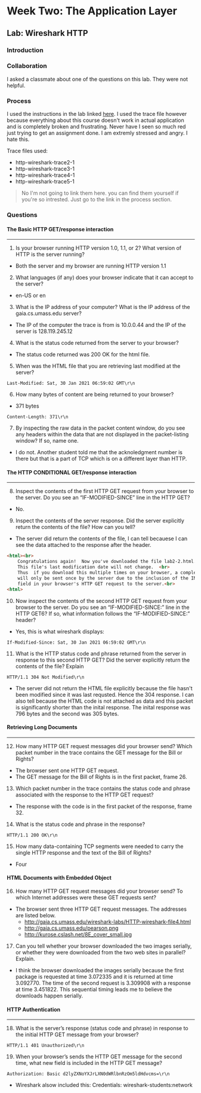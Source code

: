 # Week Two: The Application Layer

## Lab: Wireshark HTTP

### Introduction

### Collaboration
I asked a classmate about one of the questions on this lab. They were not helpful.
### Process
I used the instructions in the lab linked [here](https://gaia.cs.umass.edu/kurose_ross/wireshark.php).
I used the trace file however because everything about this course doesn't work in actual application and is completely broken and frustrating. Never have I seen so much red just trying to get an assignment done. I am extremly stressed and angry. I hate this.

Trace files used:<br>
- http-wireshark-trace2-1
- http-wireshark-trace3-1
- http-wireshark-trace4-1
- http-wireshark-trace5-1

>No I'm not going to link them here. you can find them yourself if you're so intrested. Just go to the link in the process section.
### Questions
#### The Basic HTTP GET/response interaction
***
1. Is your browser running HTTP version 1.0, 1.1, or 2? What version of HTTP is the server running?
- Both the server and my browser are running HTTP version 1.1

2. What languages (if any) does your browser indicate that it can accept to the server?
- en-US or en

3. What is the IP address of your computer? What is the IP address of the gaia.cs.umass.edu server?
- The IP of the computer the trace is from is 10.0.0.44 and the IP of the server is 128.119.245.12

4. What is the status code returned from the server to your browser?
-  The status code returned was 200 OK for the html file.

5. When was the HTML file that you are retrieving last modified at the server?
```
Last-Modified: Sat, 30 Jan 2021 06:59:02 GMT\r\n
```
6. How many bytes of content are being returned to your browser?
- 371 bytes
```
Content-Length: 371\r\n
```

7. By inspecting the raw data in the packet content window, do you see any headers within the data that are not displayed in the packet-listing window? If so, name one.
- I do not. Another student told me that the acknoledgment number is there but that is a part of TCP which is on a different layer than HTTP.

#### The HTTP CONDITIONAL GET/response interaction
***
8. Inspect the contents of the first HTTP GET request from your browser to the server. Do you see an “IF-MODIFIED-SINCE” line in the HTTP GET?
- No.

9. Inspect the contents of the server response. Did the server explicitly return the contents of the file? How can you tell?
- The server did return the contents of the file, I can tell becauese I can see the data attached to the response after the header.
```html
<html><br>
    Congratulations again!  Now you've downloaded the file lab2-2.html. <br>
    This file's last modification date will not change.  <br>
    Thus  if you download this multiple times on your browser, a complete copy <br>
    will only be sent once by the server due to the inclusion of the IN-MODIFIED-SINCE <br>
    field in your browser's HTTP GET request to the server.<br>
<html>

```

10. Now inspect the contents of the second HTTP GET request from your browser to the server. Do you see an “IF-MODIFIED-SINCE:” line in the HTTP GET6? If so, what information follows the “IF-MODIFIED-SINCE:” header?
- Yes, this is what wireshark displays:
```
If-Modified-Since: Sat, 30 Jan 2021 06:59:02 GMT\r\n
```

11. What is the HTTP status code and phrase returned from the server in response to this second HTTP GET? Did the server explicitly return the contents of the file? Explain
```
HTTP/1.1 304 Not Modified\r\n
```
- The server did not return the HTML file explicitly because the file hasn't been modified since it was last requsted. Hence the 304 response. I can also tell because the HTML code is not attached as data and this packet is significantly shorter than the inital response. The inital response was 796 bytes and the second was 305 bytes. 

#### Retrieving Long Documents
***
12. How many HTTP GET request messages did your browser send? Which packet number in the trace contains the GET message for the Bill or Rights?
- The browser sent one HTTP GET request.
- The GET message for the Bill of Rights is in the first packet, frame 26.

13. Which packet number in the trace contains the status code and phrase associated with the response to the HTTP GET request?
- The response with the code is in the first packet of the response, frame 32. 

14. What is the status code and phrase in the response?
```
HTTP/1.1 200 OK\r\n
```

15. How many data-containing TCP segments were needed to carry the single HTTP response and the text of the Bill of Rights?
- Four

#### HTML Documents with Embedded Object
16. How many HTTP GET request messages did your browser send? To which Internet addresses were these GET requests sent?

- The browser sent three HTTP GET request messages. The addresses are listed below.
    - http://gaia.cs.umass.edu/wireshark-labs/HTTP-wireshark-file4.html
    - http://gaia.cs.umass.edu/pearson.png
    - http://kurose.cslash.net/8E_cover_small.jpg

17. Can you tell whether your browser downloaded the two images serially, or whether they were downloaded from the two web sites in parallel? Explain.
- I think the browser downloaded the images serially because the first package is requested at time 3.072335 and it is returned at time 3.092770. The time of the second request is 3.309908 with a response at time 3.451822. This sequential timing leads me to believe the downloads happen serially.

#### HTTP Authentication
***
18. What is the server’s response (status code and phrase) in response to the initial HTTP GET message from your browser?
```
HTTP/1.1 401 Unauthorized\r\n
```
19. When your browser’s sends the HTTP GET message for the second time, what new field is included in the HTTP GET message?
```
Authorization: Basic d2lyZXNoYXJrLXN0dWRlbnRzOm5ldHdvcms=\r\n
```
- Wireshark alsow included this: Credentials: wireshark-students:network
